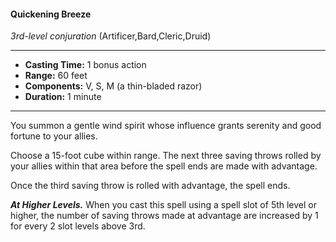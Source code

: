 #### Quickening Breeze
*3rd-level conjuration* (Artificer,Bard,Cleric,Druid)
___
- **Casting Time:** 1 bonus action
- **Range:** 60 feet
- **Components:** V, S, M (a thin-bladed razor)
- **Duration:** 1 minute
---
You summon a gentle wind spirit whose influence grants serenity and good fortune to your allies.

Choose a 15-foot cube within range. The next three saving throws rolled by your allies within that area before the spell ends are made with advantage.

Once the third saving throw is rolled with advantage, the spell ends.

***At Higher Levels.***  When you cast this spell using a spell slot of 5th level or higher, the number of saving throws made at advantage are increased by 1 for every 2 slot levels above 3rd.

